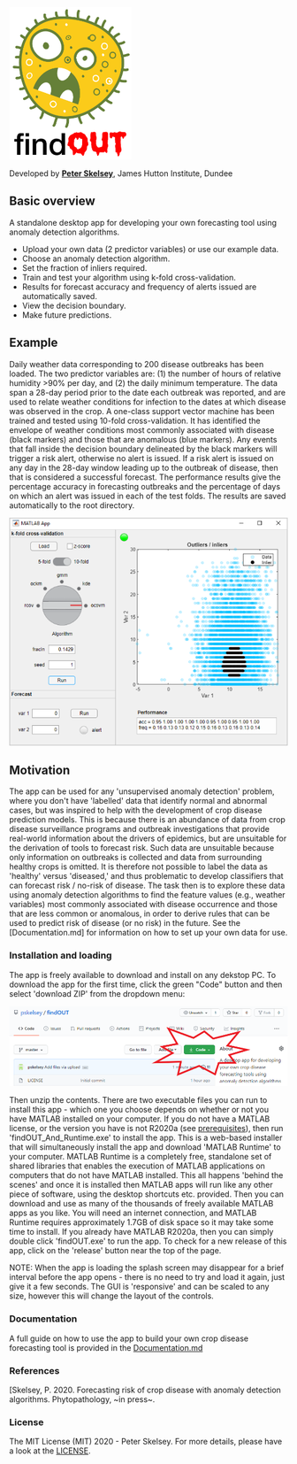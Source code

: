 <p align="left">
<img width="221" height="275"  src="https://github.com/pskelsey/findOUT/blob/gh-pages/findOUT_logo.png">
</p>
  
Developed by [**Peter Skelsey**](mailto:peter.skelsey@hutton.ac.uk?subject=findOUT), James Hutton Institute, Dundee

## Basic overview
A standalone desktop app for developing your own forecasting tool using anomaly detection algorithms.
* Upload your own data (2 predictor variables) or use our example data.
* Choose an anomaly detection algorithm.
* Set the fraction of inliers required.
* Train and test your algorithm using k-fold cross-validation.
* Results for forecast accuracy and frequency of alerts issued are automatically saved.
* View the decision boundary.
* Make future predictions.

## Example
Daily weather data corresponding to 200 disease outbreaks has been loaded. The two predictor variables are: (1) the number of hours of relative humidity >90% per day, and (2) the daily minimum temperature. The data span a 28-day period prior to the date each outbreak was reported, and are used to relate weather conditions for infection to the dates at which disease was observed in the crop. A one-class support vector machine has been trained and tested using 10-fold cross-validation. It has identified the envelope of weather conditions most commonly associated with disease (black markers) and those that are anomalous (blue markers). Any events that fall inside the decision boundary delineated by the black markers will trigger a risk alert, otherwise no alert is issued. If a risk alert is issued on any day in the 28-day window leading up to the outbreak of disease, then that is considered a successful forecast. The performance results give the percentage accuracy in forecasting outbreaks and the percentage of days on which an alert was issued in each of the test folds. The results are saved automatically to the root directory.

<p align="left">
  <img src="https://github.com/pskelsey/findOUT/blob/gh-pages/screenShot.PNG">
</p>

## Motivation
The app can be used for any 'unsupervised anomaly detection' problem, where you don't have 'labelled' data that identify normal and abnormal cases, but was inspired to help with the development of crop disease prediction models. This is because there is an abundance of data from crop disease surveillance programs and outbreak investigations that provide real-world information about the drivers of epidemics, but are unsuitable for the derivation of tools to forecast risk. Such data are unsuitable because only information on outbreaks is collected and data from surrounding healthy crops is omitted. It is therefore not possible to label the data as 'healthy' versus 'diseased,' and thus problematic to develop classifiers that can forecast risk / no-risk of disease. The task then is to explore these data using anomaly detection algorithms to find the feature values (e.g., weather variables) most commonly associated with disease occurrence and those that are less common or anomalous, in order to derive rules that can be used to predict risk of disease (or no risk) in the future. See the [Documentation.md] for information on how to set up your own data for use.     

### Installation and loading
The app is freely available to download and install on any dekstop PC. To download the app for the first time, click the green "Code" button and then select 'download ZIP' from the dropdown menu:

<p align="left">
  <img src="https://github.com/pskelsey/findOUT/blob/gh-pages/downloadScreenshot.png">
</p>

Then unzip the contents. There are two executable files you can run to install this app - which one you choose depends on whether or not you have MATLAB installed on your computer. If you do not have a MATLAB license, or the version you have is not R2020a (see [prerequisites](https://github.com/pskelsey/4C-Lite-model/blob/master/prerequisites.txt)), then run 'findOUT_And_Runtime.exe' to install the app. This is a web-based installer that will simultaneously install the app and download 'MATLAB Runtime' to your computer. MATLAB Runtime is a completely free, standalone set of shared libraries that enables the execution of MATLAB applications on computers that do not have MATLAB installed. This all happens 'behind the scenes' and once it is installed then MATLAB apps will run like any other piece of software, using the desktop shortcuts etc. provided. Then you can download and use as many of the thousands of freely available MATLAB apps as you like. You will need an internet connection, and MATLAB Runtime requires approximately 1.7GB of disk space so it may take some time to install. If you already have MATLAB R2020a, then you can simply double click 'findOUT.exe' to run the app. To check for a new release of this app, click on the 'release' button near the top of the page.

NOTE: When the app is loading the splash screen may disappear for a brief interval before the app opens - there is no need to try and load it again, just give it a few seconds. The GUI is 'responsive' and can be scaled to any size, however this will change the layout of the controls. 

### Documentation
A full guide on how to use the app to build your own crop disease forecasting tool is provided in the [Documentation.md](https://github.com/pskelsey/findOUT/blob/master/docs/documentation.md)

### References
[Skelsey, P. 2020. Forecasting risk of crop disease with anomaly detection algorithms. Phytopathology, ~in press~.

### License
The MIT License (MIT) 2020 - Peter Skelsey. For more details, please have a look at the [LICENSE](https://github.com/pskelsey/findOUT/blob/master/LICENSE).
